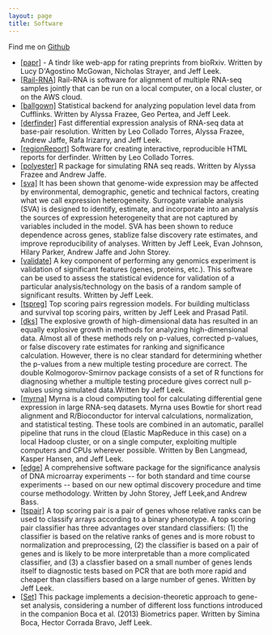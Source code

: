 ```yaml
---
layout: page
title: Software
---
```


Find me on [Github](http://github.com/jtleek)

* [[papr]](http://jhubiostatistics.shinyapps.io/papr) - A tindr like web-app for rating preprints from bioRxiv. Written by Lucy D'Agostino McGowan, Nicholas Strayer, and Jeff Leek.
* [[Rail-RNA]](https://github.com/nellore/rail) Rail-RNA is software for alignment of multiple RNA-seq samples jointly that can be run on a local computer, on a local cluster, or on the AWS cloud. 
* [[ballgown]](https://github.com/alyssafrazee/ballgown) Statistical backend for analyzing population level data from Cufflinks. Written by Alyssa Frazee, Geo Pertea, and Jeff Leek. 
* [[derfinder]](https://github.com/lcolladotor/derfinder) Fast differential expression analysis of RNA-seq data at base-pair resolution. Written by Leo Collado Torres, Alyssa Frazee, Andrew Jaffe, Rafa Irizarry, and Jeff Leek.  
* [[regionReport]](http://master.bioconductor.org/packages/release/bioc/html/regionReport.html) Software for creating interactive, reproducible HTML reports for derfinder. Written by Leo Collado Torres. 
* [[polyester]](https://github.com/alyssafrazee/polyester) R package for simulating RNA seq reads. Written by Alyssa Frazee and Andrew Jaffe. 
* [[sva]](http://www.bioconductor.org/packages/devel/bioc/html/sva.html) It has been shown that genome-wide expression may be affected by environmental, demographic, genetic and technical factors, creating what we call expression heterogeneity. Surrogate variable analysis (SVA) is designed to identify, estimate, and incorporate into an analysis the sources of expression heterogeneity that are not captured by variables included in the model. SVA has been shown to reduce dependence across genes, stablize false discovery rate estimates, and improve reproducibility of analyses. Written by Jeff Leek, Evan Johnson, Hilary Parker, Andrew Jaffe and John Storey.
* [[validate]](http://biostat.jhsph.edu/~jleek/validate/) A key component of performing any genomics experiment is validation of significant features (genes, proteins, etc.). This software can be used to assess the statistical evidence for validation of a particular analysis/technology on the basis of a random sample of significant results. Written by Jeff Leek.
* [[tspreg]](https://github.com/jtleek/tspreg) Top scoring pairs regression models. For building multiclass and survival top scoring pairs, written by Jeff Leek and Prasad Patil. 
* [[dks]](http://www.bioconductor.org/packages/2.9/bioc/html/dks.html) The explosive growth of high-dimensional data has resulted in an equally explosive growth in methods for analyzing high-dimensional data. Almost all of these methods rely on p-values, corrected p-values, or false discovery rate estimates for ranking and significance calculation. However, there is no clear standard for determining whether the p-values from a new multiple testing procedure are correct. The double Kolmogorov-Smirnov package consists of a set of R functions for diagnosing whether a multiple testing procedure gives correct null p-values using simulated data.Written by Jeff Leek.
* [[myrna]](http://bowtie-bio.sourceforge.net/myrna/index.shtml) Myrna is a cloud computing tool for calculating differential gene expression in large RNA-seq datasets. Myrna uses Bowtie for short read alignment and R/Bioconductor for interval calculations, normalization, and statistical testing. These tools are combined in an automatic, parallel pipeline that runs in the cloud (Elastic MapReduce in this case) on a local Hadoop cluster, or on a single computer, exploiting multiple computers and CPUs wherever possible. Written by Ben Langmead, Kasper Hansen, and Jeff Leek.
* [[edge]](http://bioconductor.org/packages/release/bioc/html/edge.html) A comprehensive software package for the significance analysis of DNA microarray experiments -- for both standard and time course experiments -- based on our new optimal discovery procedure and time course methodology. Written by John Storey, Jeff Leek,and Andrew Bass.
* [[tspair]](http://www.bioconductor.org/packages/release/bioc/html/tspair.html) A top scoring pair is a pair of genes whose relative ranks can be used to classify arrays according to a binary phenotype. A top scoring pair classifier has three advantages over standard classifiers: (1) the classifier is based on the relative ranks of genes and is more robust to normalization and preprocessing, (2) the classifier is based on a pair of genes and is likely to be more interpretable than a more complicated classifier, and (3) a classfier based on a small number of genes lends itself to diagnostic tests based on PCR that are both more rapid and cheaper than classifiers based on a large number of genes. Written by Jeff Leek.
* [[Set]](https://github.com/SiminaB/Set) This package implements a decision-theoretic approach to gene-set analysis,
considering a number of different loss functions introduced in the companion Boca et al. (2013) Biometrics paper. Written by Simina Boca, Hector Corrada Bravo, Jeff Leek.
